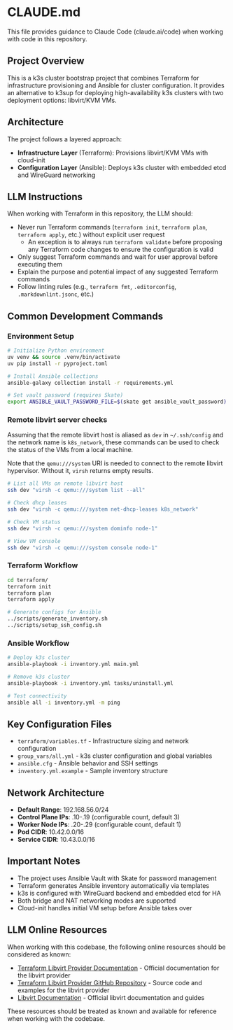 # CLAUDE.md

This file provides guidance to Claude Code (claude.ai/code) when working with code in this repository.

## Project Overview

This is a k3s cluster bootstrap project that combines Terraform for infrastructure provisioning and Ansible for cluster configuration. It provides an alternative to k3sup for deploying high-availability k3s clusters with two deployment options: libvirt/KVM VMs.

## Architecture

The project follows a layered approach:

- **Infrastructure Layer** (Terraform): Provisions libvirt/KVM VMs with cloud-init
- **Configuration Layer** (Ansible): Deploys k3s cluster with embedded etcd and WireGuard networking

## LLM Instructions

When working with Terraform in this repository, the LLM should:

- Never run Terraform commands (`terraform init`, `terraform plan`, `terraform apply`, etc.) without explicit user request
  - An exception is to always run `terraform validate` before proposing any Terraform code changes to ensure the configuration is valid
- Only suggest Terraform commands and wait for user approval before executing them
- Explain the purpose and potential impact of any suggested Terraform commands
- Follow linting rules (e.g., `terraform fmt`, `.editorconfig`, `.markdownlint.jsonc`, etc.)

## Common Development Commands

### Environment Setup

```bash
# Initialize Python environment
uv venv && source .venv/bin/activate
uv pip install -r pyproject.toml

# Install Ansible collections
ansible-galaxy collection install -r requirements.yml

# Set vault password (requires Skate)
export ANSIBLE_VAULT_PASSWORD_FILE=$(skate get ansible_vault_password)
```

### Remote libvirt server checks

Assuming that the remote libvirt host is aliased as `dev` in `~/.ssh/config` and the network name is `k8s_network`, these commands can be used to check the status of the VMs from a local machine.

Note that the `qemu:///system` URI is needed to connect to the remote libvirt hypervisor. Without it, `virsh` returns empty results.

```bash
# List all VMs on remote libvirt host
ssh dev "virsh -c qemu:///system list --all"

# Check dhcp leases
ssh dev "virsh -c qemu:///system net-dhcp-leases k8s_network"

# Check VM status
ssh dev "virsh -c qemu:///system dominfo node-1"

# View VM console
ssh dev "virsh -c qemu:///system console node-1"
```

### Terraform Workflow

```bash
cd terraform/
terraform init
terraform plan
terraform apply

# Generate configs for Ansible
../scripts/generate_inventory.sh
../scripts/setup_ssh_config.sh
```

### Ansible Workflow

```bash
# Deploy k3s cluster
ansible-playbook -i inventory.yml main.yml

# Remove k3s cluster
ansible-playbook -i inventory.yml tasks/uninstall.yml

# Test connectivity
ansible all -i inventory.yml -m ping
```

## Key Configuration Files

- `terraform/variables.tf` - Infrastructure sizing and network configuration
- `group_vars/all.yml` - k3s cluster configuration and global variables
- `ansible.cfg` - Ansible behavior and SSH settings
- `inventory.yml.example` - Sample inventory structure

## Network Architecture

- **Default Range**: 192.168.56.0/24
- **Control Plane IPs**: .10-.19 (configurable count, default 3)
- **Worker Node IPs**: .20-.29 (configurable count, default 1)
- **Pod CIDR**: 10.42.0.0/16
- **Service CIDR**: 10.43.0.0/16

## Important Notes

- The project uses Ansible Vault with Skate for password management
- Terraform generates Ansible inventory automatically via templates
- k3s is configured with WireGuard backend and embedded etcd for HA
- Both bridge and NAT networking modes are supported
- Cloud-init handles initial VM setup before Ansible takes over

## LLM Online Resources

When working with this codebase, the following online resources should be considered as known:

- [Terraform Libvirt Provider Documentation](https://registry.terraform.io/providers/dmacvicar/libvirt/latest/docs) - Official documentation for the libvirt provider
- [Terraform Libvirt Provider GitHub Repository](https://github.com/dmacvicar/terraform-provider-libvirt) - Source code and examples for the libvirt provider
- [Libvirt Documentation](https://libvirt.org/docs.html) - Official libvirt documentation and guides

These resources should be treated as known and available for reference when working with the codebase.
